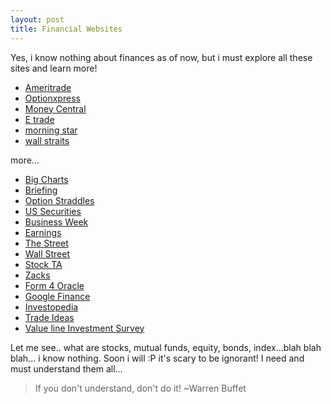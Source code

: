 ```yaml
---
layout: post
title: Financial Websites
---
```


Yes, i know nothing about finances as of now, but i must explore all these sites and learn more!

- [Ameritrade](http://www.tdameritrade.com/welcome1.html)
- [Optionxpress](http://www.optionsxpress.com/)
- [Money Central](http://moneycentral.msn.com/home.asp)
- [E trade](https://us.etrade.com/e/t/home)
- [morning star](http://www.morningstar.com/)
- [wall straits](http://wallstraits.com/)

more...

- [Big Charts](http://bigcharts.marketwatch.com/)
- [Briefing](http://www.briefing.com/)
- [Option Straddles](http://www.optionslam.com/)
- [US Securities](http://www.sec.gov/)
- [Business Week](http://www.businessweek.com/index.html)
- [Earnings](http://www.earnings.com/highlight.asp?client=cb)
- [The Street](http://www.thestreet.com/now/index.html)
- [Wall Street](http://www.sec.gov/)
- [Stock TA](http://www.stockta.com/)
- [Zacks](http://www.zacks.com/)
- [Form 4 Oracle](http://www.form4oracle.com/)
- [Google Finance](http://finance.google.com/finance)
- [Investopedia](http://investopedia.com/)
- [Trade Ideas](http://www.trade-ideas.com/StockInfo/)
- [Value line Investment Survey](http://www.valueline.com/)

Let me see.. what are stocks, mutual funds, equity, bonds, index...blah blah blah... i know nothing. Soon i will :P it's scary to be ignorant! I need and must understand them all...

> If you don't understand, don't do it! ~Warren Buffet
